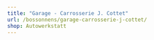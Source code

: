 ```yaml
---
title: "Garage - Carrosserie J. Cottet"
url: /bossonnens/garage-carrosserie-j-cottet/
shop: Autowerkstatt
---
```

